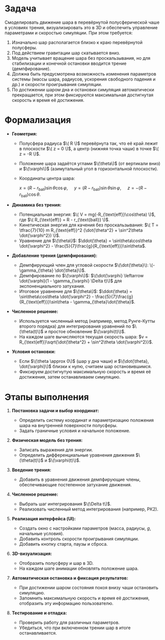 # Задача

Смоделировать движение шара в перевёрнутой полусферической чаше в условиях трения, визуализировать это в 3D и обеспечить управление параметрами и скоростью симуляции. При этом требуется:

1. Изначально шар располагается близко к краю перевёрнутой полусферы.
2. Под действием гравитации шар скатывается вниз.
3. Модель учитывает вращение шара без проскальзывания, но для стабилизации и конечной остановки вводится трение (демпфирование).
4. Должна быть предусмотрена возможность изменения параметров системы (массы шара, радиусов, ускорения свободного падения и др.) и скорости проигрывания симуляции.
5. По достижении шаром дна и остановки симуляция автоматически прекращается, при этом фиксируются максимальная достигнутая скорость и время её достижения.

# Формализация

- **Геометрия:**
  - Полусфера радиуса $\( R \)$ перевёрнута так, что её край лежит в плоскости $\( z = 0 \)$, а центр (нижняя точка чаши) в точке $\( z = -R \)$.
  - Положение шара задаётся углами $\(\theta\)$ (от вертикали вниз) и $\(\varphi\)$ (азимутальный угол в горизонтальной плоскости).
  - Координаты центра шара:
    
    $x = (R - r_{\text{ball}})\sin\theta\cos\varphi,\quad$
    $y = (R - r_{\text{ball}})\sin\theta\sin\varphi,\quad$ 
    $z = -(R - r_{\text{ball}})\cos\theta$.
  
- **Динамика без трения:**
  - Потенциальная энергия: $\( V = mg(-R_{\text{eff}}\cos\theta) \)$, где $\( R_{\text{eff}} = R - r_{\text{ball}} \)$.
  - Кинетическая энергия для качения без проскальзывания: $\( T = \tfrac{7}{10} m R_{\text{eff}}^2 (\dot{\theta^2} + \sin^2\theta \dot{\varphi^2}) \)$.
  - Уравнение для $\(\theta\)$:
    $\ddot{\theta} = \sin\theta\cos\theta \dot{\varphi^2} - \frac{5}{7}\frac{g}{R_{\text{eff}}}\sin\theta$.

- **Добавление трения (демпфирования):**
  - Демпфирующий член для угловой скорости $\(\dot{\theta}\): \(-\gamma_{\theta} \dot{\theta}\)$.
  - Демпфирование по $\(\varphi\)$: $\(\dot{\varphi} \leftarrow \dot{\varphi}(1 - \gamma_{\varphi} \Delta t)\)$ для экспоненциального затухания.
  - Итоговое уравнение для $\(\theta\)$:
    $\ddot{\theta} = \sin\theta\cos\theta \dot{\varphi^2} - \frac{5}{7}\frac{g}{R_{\text{eff}}}\sin\theta - \gamma_{\theta}\dot{\theta}$.

- **Численное решение:**
  - Используется численный метод (например, метод Рунге-Кутты второго порядка) для интегрирования уравнений по $\(\theta(t)\)$ и простое обновление $\(\varphi(t)\)$.
  - На каждом шаге вычисляются текущая скорость шара:
    $v = R_{\text{eff}}\sqrt{\dot{\theta^2} + \sin^2\theta \dot{\varphi^2}}$.

- **Условия остановки:**
  - Если $\(\theta \approx 0\)$ (шар у дна чаши) и $\(\dot{\theta}, \dot{\varphi}\)$ близки к нулю, считаем шар остановившимся.
  - Фиксируем достигнутую максимальную скорость и время её достижения, затем останавливаем симуляцию.

# Этапы выполнения

1. **Постановка задачи и выбор координат:**
   - Определить систему координат и параметризацию положения шара на внутренней поверхности полусферы.
   - Задать граничные условия и начальное положение.

2. **Физическая модель без трения:**
   - Записать выражения для энергии.
   - Определить дифференциальные уравнения движения $\(\theta(t)\)$ и $\(\varphi(t)\)$.

3. **Введение трения:**
   - Добавить в уравнения движения демпфирующие члены, обеспечивающие постепенное затухание движения.

4. **Численное решение:**
   - Выбрать шаг интегрирования $\(\Delta t\)$.
   - Реализовать численный метод интегрирования (например, РК2).

5. **Реализация интерфейса (UI):**
   - Создать окно с настройками параметров (масса, радиусы, $g$, начальные условия).
   - Добавить контроль скорости проигрывания симуляции.
   - Добавить кнопку старта, паузы и сброса.

6. **3D-визуализация:**
   - Отобразить полусферу и шар в 3D.
   - На каждом шаге анимации обновлять положение шара.

7. **Автоматическая остановка и фиксация результатов:**
   - При достижении шаром состояния покоя внизу чаши остановить симуляцию.
   - Запомнить максимальную скорость и время её достижения, отобразить эту информацию пользователю.

8. **Тестирование и отладка:**
   - Проверить работу для различных параметров.
   - Убедиться, что при включенном трении шар в итоге останавливается.
